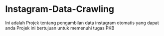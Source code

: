 # Instagram-Data-Crawling
Ini adalah Projek tentang pengambilan data instagram otomatis yang dapat anda Projek ini bertujuan untuk memenuhi tugas PKB
